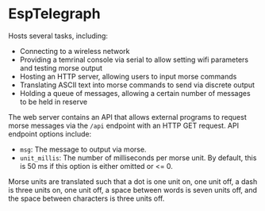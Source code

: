 # EspTelegraph

Hosts several tasks, including:

* Connecting to a wireless network
* Providing a temrinal console via serial to allow setting wifi parameters and testing morse output
* Hosting an HTTP server, allowing users to input morse commands
* Translating ASCII text into morse commands to send via discrete output
* Holding a queue of messages, allowing a certain number of messages to be held in reserve

The web server contains an API that allows external programs to request morse messages via the `/api` endpoint with an HTTP GET request. API endpoint options include:

* `msg`: The message to output via morse.
* `unit_millis`: The number of milliseconds per morse unit. By default, this is 50 ms if this option is either omitted or <= 0.

Morse units are translated such that a dot is one unit on, one unit off, a dash is three units on, one unit off, a space between words is seven units off, and the space between characters is three units off.
